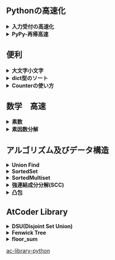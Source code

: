## Pythonの高速化
<details>
<summary><b>入力受付の高速化</b></summary>

```python
import sys
input = sys.stdin.readline
```
</details>

<details>
<summary><b>PyPy-再帰高速</b></summary>

```python
import pypyjit
pypyjit.set_param('max_unroll_recursion=-1')
```
</details>

## 便利

<details>
<summary><b>大文字小文字</b></summary>

#### 変換
```python
str = "abcXYZ"
str.upper()
str.lower()
```
#### 判定
```python
str.isupper()
str.islower()
```
</details>

<details>
<summary><b>dict型のソート</b></summary>

#### 変換
```python
d = {"banana": 3, "apple": 1, "orange": 2}

# keyで並び替え
d_sort_key = sorted(d.items(), key = lambda x: x[0])
# [("apple", 1), ("banana", 3), ("orange", 2)]

# valueで並び替え
d_sort_val = sorted(d.items(), key = lambda x: x[1])
# [("apple", 1), ("orange", 2), ("banana", 3)]

```
</details>

<details>
<summary><b>Counterの使い方</b></summary>

```python
from collections import Counter

moji1 = "apple"
cnt1 = Counter(moji1)

moji2 = "average"
cnt2 = Counter(moji2)

print(cnt2 - cnt1)
# Counter({"a": 1, "v": 1, "e": 1, "r": 1, "g": 1})

```
</details>

## 数学　高速

<details>
<summary><b>素数</b></summary>

Nまでの素数を算出
```python
def primeNumber(N):
    N = int(N ** (1 / 2) + 0.5) + 1
    primeList = [True] * (N + 1)
    primeList[0] = False
    primeList[1] = False
    
    for i in range(2, N + 1):
        if primeList[i]:
            for j in range(2 * i, N + 1, i):
                primeList[j] = False
    
    prime = []
    
    for i in range(2, N + 1):
        if primeList[i]:
            prime.append(i)
    
    return prime

N = int(input())

prime = primeNumber(N)
```
</details>

<details>
<summary><b>素因数分解</b></summary>

```python
def primeNumber(N):
    N = int(N ** (1 / 2) + 0.5) + 1
    primeList = [True] * (N + 1)
    primeList[0] = False
    primeList[1] = False
    
    for i in range(2, N + 1):
        if primeList[i]:
            for j in range(2 * i, N + 1, i):
                primeList[j] = False
    
    prime = []
    
    for i in range(2, N + 1):
        if primeList[i]:
            prime.append(i)
    
    return prime

def factorization(n, prime):
    ret = []
    tmp = n
    for i in prime:
        if tmp % i == 0:
            cnt = 0
            while tmp % i == 0:
                cnt += 1
                tmp //= i
            ret.append([i, cnt])
    
    if tmp != 1:
        ret.append([tmp, 1])
    
    if ret == []:
        ret.append([n, 1])
    
    return ret

N = int(input())

prime = primeNumber(N)
fac = factorization(N, prime)
```
</details>

## アルゴリズム及びデータ構造

<details>
<summary><b>Union Find</b></summary>

```python
import sys
sys.setrecursionlimit(10 ** 8)

def root(x):
    if par[x] < 0:
        return x
    else:
        par[x] = root(par[x])
        return par[x]
 
def union(x, y):
    x = root(x)
    y = root(y)
    if x == y:
        return
    par[x] += par[y]
    par[y] = x
 
def size(x):
    x = root(x)
    return -par[x]

N = int(input())
par = [-1] * N 
```
</details>

<details>
<summary><b>SortedSet</b></summary>

```python
import math
from bisect import bisect_left, bisect_right
from typing import Generic, Iterable, Iterator, TypeVar, Union, List
T = TypeVar('T')

class SortedSet(Generic[T]):
    BUCKET_RATIO = 50
    REBUILD_RATIO = 170

    def _build(self, a=None) -> None:
        "Evenly divide `a` into buckets."
        if a is None: a = list(self)
        size = self.size = len(a)
        bucket_size = int(math.ceil(math.sqrt(size / self.BUCKET_RATIO)))
        self.a = [a[size * i // bucket_size : size * (i + 1) // bucket_size] for i in range(bucket_size)]
    
    def __init__(self, a: Iterable[T] = []) -> None:
        "Make a new SortedSet from iterable. / O(N) if sorted and unique / O(N log N)"
        a = list(a)
        if not all(a[i] < a[i + 1] for i in range(len(a) - 1)):
            a = sorted(set(a))
        self._build(a)

    def __iter__(self) -> Iterator[T]:
        for i in self.a:
            for j in i: yield j

    def __reversed__(self) -> Iterator[T]:
        for i in reversed(self.a):
            for j in reversed(i): yield j
    
    def __len__(self) -> int:
        return self.size
    
    def __repr__(self) -> str:
        return "SortedSet" + str(self.a)
    
    def __str__(self) -> str:
        s = str(list(self))
        return "{" + s[1 : len(s) - 1] + "}"

    def _find_bucket(self, x: T) -> List[T]:
        "Find the bucket which should contain x. self must not be empty."
        for a in self.a:
            if x <= a[-1]: return a
        return a

    def __contains__(self, x: T) -> bool:
        if self.size == 0: return False
        a = self._find_bucket(x)
        i = bisect_left(a, x)
        return i != len(a) and a[i] == x

    def add(self, x: T) -> bool:
        "Add an element and return True if added. / O(√N)"
        if self.size == 0:
            self.a = [[x]]
            self.size = 1
            return True
        a = self._find_bucket(x)
        i = bisect_left(a, x)
        if i != len(a) and a[i] == x: return False
        a.insert(i, x)
        self.size += 1
        if len(a) > len(self.a) * self.REBUILD_RATIO:
            self._build()
        return True

    def discard(self, x: T) -> bool:
        "Remove an element and return True if removed. / O(√N)"
        if self.size == 0: return False
        a = self._find_bucket(x)
        i = bisect_left(a, x)
        if i == len(a) or a[i] != x: return False
        a.pop(i)
        self.size -= 1
        if len(a) == 0: self._build()
        return True
    
    def lt(self, x: T) -> Union[T, None]:
        "Find the largest element < x, or None if it doesn't exist."
        for a in reversed(self.a):
            if a[0] < x:
                return a[bisect_left(a, x) - 1]

    def le(self, x: T) -> Union[T, None]:
        "Find the largest element <= x, or None if it doesn't exist."
        for a in reversed(self.a):
            if a[0] <= x:
                return a[bisect_right(a, x) - 1]

    def gt(self, x: T) -> Union[T, None]:
        "Find the smallest element > x, or None if it doesn't exist."
        for a in self.a:
            if a[-1] > x:
                return a[bisect_right(a, x)]

    def ge(self, x: T) -> Union[T, None]:
        "Find the smallest element >= x, or None if it doesn't exist."
        for a in self.a:
            if a[-1] >= x:
                return a[bisect_left(a, x)]
    
    def __getitem__(self, x: int) -> T:
        "Return the x-th element, or IndexError if it doesn't exist."
        if x < 0: x += self.size
        if x < 0: raise IndexError
        for a in self.a:
            if x < len(a): return a[x]
            x -= len(a)
        raise IndexError
    
    def index(self, x: T) -> int:
        "Count the number of elements < x."
        ans = 0
        for a in self.a:
            if a[-1] >= x:
                return ans + bisect_left(a, x)
            ans += len(a)
        return ans

    def index_right(self, x: T) -> int:
        "Count the number of elements <= x."
        ans = 0
        for a in self.a:
            if a[-1] > x:
                return ans + bisect_right(a, x)
            ans += len(a)
        return ans
```

> <b>s = SortedSet()</b> 初期化<br>
> <b>len(s)</b> sの長さを表示<br>
> <b>s[x]</b> 下からx番目の要素を返す<br>
> <b>s.add(n)</b> nを追加<br>
> <b>s.discard(n)</b> nを削除<br>
> <b>s.lt(n)</b> nより小さい最大の要素<br>
> <b>s.le(n)</b> n以下の最大の要素><br>
> <b>s.gt(n)</b> nより大きい最小の要素<br>
> <b>s.ge(n)</b> n以上の最小の要素<br>
> <b>s.index(n)</b> nより小さい要素の個数<br>
> <b>s.index_right(n)</b> n以下の要素の個数<br>

> (https://github.com/tatyam-prime/SortedSet)

</details>

<details>
<summary><b>SortedMultiset</b></summary>

```python
import math
from bisect import bisect_left, bisect_right, insort
from typing import Generic, Iterable, Iterator, TypeVar, Union, List
T = TypeVar('T')

class SortedMultiset(Generic[T]):
    BUCKET_RATIO = 50
    REBUILD_RATIO = 170

    def _build(self, a=None) -> None:
        "Evenly divide `a` into buckets."
        if a is None: a = list(self)
        size = self.size = len(a)
        bucket_size = int(math.ceil(math.sqrt(size / self.BUCKET_RATIO)))
        self.a = [a[size * i // bucket_size : size * (i + 1) // bucket_size] for i in range(bucket_size)]
    
    def __init__(self, a: Iterable[T] = []) -> None:
        "Make a new SortedMultiset from iterable. / O(N) if sorted / O(N log N)"
        a = list(a)
        if not all(a[i] <= a[i + 1] for i in range(len(a) - 1)):
            a = sorted(a)
        self._build(a)

    def __iter__(self) -> Iterator[T]:
        for i in self.a:
            for j in i: yield j

    def __reversed__(self) -> Iterator[T]:
        for i in reversed(self.a):
            for j in reversed(i): yield j
    
    def __len__(self) -> int:
        return self.size
    
    def __repr__(self) -> str:
        return "SortedMultiset" + str(self.a)
    
    def __str__(self) -> str:
        s = str(list(self))
        return "{" + s[1 : len(s) - 1] + "}"

    def _find_bucket(self, x: T) -> List[T]:
        "Find the bucket which should contain x. self must not be empty."
        for a in self.a:
            if x <= a[-1]: return a
        return a

    def __contains__(self, x: T) -> bool:
        if self.size == 0: return False
        a = self._find_bucket(x)
        i = bisect_left(a, x)
        return i != len(a) and a[i] == x

    def count(self, x: T) -> int:
        "Count the number of x."
        return self.index_right(x) - self.index(x)

    def add(self, x: T) -> None:
        "Add an element. / O(√N)"
        if self.size == 0:
            self.a = [[x]]
            self.size = 1
            return
        a = self._find_bucket(x)
        insort(a, x)
        self.size += 1
        if len(a) > len(self.a) * self.REBUILD_RATIO:
            self._build()

    def discard(self, x: T) -> bool:
        "Remove an element and return True if removed. / O(√N)"
        if self.size == 0: return False
        a = self._find_bucket(x)
        i = bisect_left(a, x)
        if i == len(a) or a[i] != x: return False
        a.pop(i)
        self.size -= 1
        if len(a) == 0: self._build()
        return True

    def lt(self, x: T) -> Union[T, None]:
        "Find the largest element < x, or None if it doesn't exist."
        for a in reversed(self.a):
            if a[0] < x:
                return a[bisect_left(a, x) - 1]

    def le(self, x: T) -> Union[T, None]:
        "Find the largest element <= x, or None if it doesn't exist."
        for a in reversed(self.a):
            if a[0] <= x:
                return a[bisect_right(a, x) - 1]

    def gt(self, x: T) -> Union[T, None]:
        "Find the smallest element > x, or None if it doesn't exist."
        for a in self.a:
            if a[-1] > x:
                return a[bisect_right(a, x)]

    def ge(self, x: T) -> Union[T, None]:
        "Find the smallest element >= x, or None if it doesn't exist."
        for a in self.a:
            if a[-1] >= x:
                return a[bisect_left(a, x)]
    
    def __getitem__(self, x: int) -> T:
        "Return the x-th element, or IndexError if it doesn't exist."
        if x < 0: x += self.size
        if x < 0: raise IndexError
        for a in self.a:
            if x < len(a): return a[x]
            x -= len(a)
        raise IndexError

    def index(self, x: T) -> int:
        "Count the number of elements < x."
        ans = 0
        for a in self.a:
            if a[-1] >= x:
                return ans + bisect_left(a, x)
            ans += len(a)
        return ans

    def index_right(self, x: T) -> int:
        "Count the number of elements <= x."
        ans = 0
        for a in self.a:
            if a[-1] > x:
                return ans + bisect_right(a, x)
            ans += len(a)
        return ans
```

> <b>s = SortedSet()</b> 初期化<br>
> <b>len(s)</b> sの長さを表示<br>
> <b>s[x]</b> 下からx番目の要素を返す<br>
> <b>s.add(n)</b> nを追加<br>
> <b>s.discard(n)</b> nを削除<br>
> <b>s.lt(n)</b> nより小さい最大の要素<br>
> <b>s.le(n)</b> n以下の最大の要素><br>
> <b>s.gt(n)</b> nより大きい最小の要素<br>
> <b>s.ge(n)</b> n以上の最小の要素<br>
> <b>s.index(n)</b> nより小さい要素の個数<br>
> <b>s.index_right(n)</b> n以下の要素の個数<br>
> <b>s.count(x)</b>sに含まれるxの個数を返す<br>

> (https://github.com/tatyam-prime/SortedSet)
</details>

<details>
<summary><b>強連結成分分解(SCC)</b></summary>

```python
import sys
sys.setrecursionlimit(10 ** 8)

def dfs(x):
    if come[x]: return
    come[x] = True
    for i in G[x]:
        dfs(i)
    backorder.append(x)

def rdfs(x):
    if come[x]: return
    come[x] = True
    components[-1].append(x)
    for i in rG[x]:
        rdfs(i)

N, M = map(int, input().split())
G = [[] for _ in range(N)]
rG = [[] for _ in range(N)]
for _ in range(M):
    a, b = map(lambda x: int(x) - 1, input().split())
    G[a].append(b)
    rG[b].append(a)

come = [False] * N
backorder = []

for i in range(N):
    if come[i]: continue
    dfs(i)

backorder.reverse()
come = [False] * N

# 強連結成分を格納するリスト
components = []

for i in backorder:
    if come[i]: continue
    components.append([])
    rdfs(i)
```

> [AtCoder 典型90 021](https://atcoder.jp/contests/typical90/tasks/typical90_u)<br>
> [Youtube かつっぱ競プロ](https://www.youtube.com/watch?v=cRbst-d4Fho&t=1198s)

</details>

<details>
<summary><b>凸包</b></summary>

```python
def cross_product(moto, saki0, saki1):
    # moto->saki0 の直線に対し saki1がどちら側にあるか
    # >0 ならば 左側 <0 ならば 右側
    x0 = saki0[0] - moto[0]
    y0 = saki0[1] - moto[1]
    x1 = saki1[0] - moto[0]
    y1 = saki1[1] - moto[1]
    cross_product = x0 * y1 - x1 * y0
    
    return cross_product

def wrap(ps):
    # ギフト包装法を使って凸包を求める。
    # 各点[x, y]をリストとして与えると凸包の各点をリストとして返す。
    qs = []
    # 最初の点
    x = [p[0] for p in ps]
    min_i = x.index(min(x))
    qs.append(ps[min_i]) # xが最小になる点をqs[0]とする。
    # 各点
    n = -1
    while True:
        n += 1
        for i in range(len(ps)):
            flag = False
            for p1 in ps:
                if qs[n] == ps[i]:
                    flag = True
                    break
                result = cross_product(qs[n], ps[i], p1)
                if result > 0 : # left
                    flag = True
                    break
            if flag == False:
                this_i = i
        if ps[this_i] == qs[0]:
            break
        qs.append(ps[this_i])
    
    return qs

# pointは座標をリスト型でまとめたもの
wrap(point)
```
</details>



## AtCoder Library

<details>
<summary><b>DSU(Disjoint Set Union)</b></summary>

> [Union Find]<br>
> 無向グラフで2頂点が連結かどうかを判定

### import
```python
from atcoder.dsu import DSU
```

### メソッド一覧
>uf = DSU(N) 初期化(Nは頂点数)<br>

>uf.merge(u, v) 頂点u,vの連結<br>
>uf.same(u, v) 頂点u,vの連結成分判定(True/False)<br>
>uf.leader(u) 頂点uのルート<br>
>uf.size(u) 頂点uの連結成分の頂点数<br>
>uf.groups() 各連結成分のリスト<br>

</details>

<details>
<summary><b>Fenwick Tree</b></summary>

>[Fenwick Tree(フェニック木)]<br>
>長さ $N$ のリスト $A$ に対して、<br>
>・リスト $A$ 内の要素 $A_i$ の値を変更する<br>
>・半開区間 $[l, r)$ の値の総和 $A_l+A_{l+1}+\cdots +A_{r-1}$ を求める<br>
> 上記の操作を$O(\log N)$で実行

### import
```python
from atcoder.fenwicktree import FenwickTree
```

### メソッド一覧
>ft = FenwickTree(N) 初期化(長さN、値0のリスト)<br>

>ft.add(i, v) Aiの値にvを加算<br>
>ft.sum(l, r) 半開区間[l,r)の値の総和を返す。
</details>

<details>
<summary><b>floor_sum</b></summary>

> 次の式で表される値を、 $O(\log m)$ で求める<br>
> $\sum_{i = 0}^{n - 1} \left\lfloor \frac{a \times i + b}{m} \right\rfloor$<br>

### import
```python
from atcoder.math import floor_sum
```

### メソッド一覧
> floor_sum(n, m, a, b) 上記の式の値を返す<br>

</details>

<!-- <details>
<summary><b></b></summary>

> <br>

### import
```python
```

### メソッド一覧
> <br>

</details> -->

[ac-library-python](https://github.com/not522/ac-library-python/blob/master/README_ja.md)<br>
